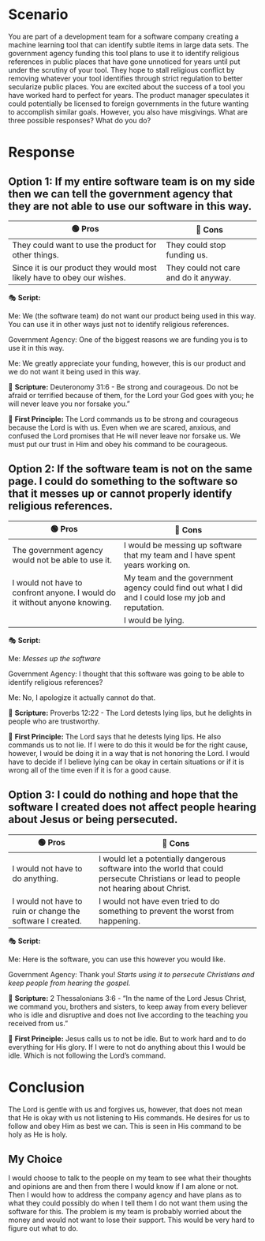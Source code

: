 # Scenario
You are part of a development team for a software company creating a machine learning tool that can identify subtle items in large data sets. The government agency funding this tool plans to use it to identify religious references in public places that have gone unnoticed for years until put under the scrutiny of your tool. They hope to stall religious conflict by removing whatever your tool identifies through strict regulation to better secularize public places. You are excited about the success of a tool you have worked hard to perfect for years. The product manager speculates it could potentially be licensed to foreign governments in the future wanting to accomplish similar goals. However, you also have misgivings. What are three possible responses? What do you do?

# Response

## Option 1: If my entire software team is on my side then we can tell the government agency that they are not able to use our software in this way.

| 🟢 Pros | 🔴 Cons | 
| --------------- | --------------- |
| They could want to use the product for other things.  | They could stop funding us. | 
| Since it is our product they would most likely have to obey our wishes. | They could not care and do it anyway. | 

🎭 **Script:**

Me: We (the software team) do not want our product being used in this way. You can use it in other ways just not to identify religious references.

Government Agency: One of the biggest reasons we are funding you is to use it in this way.

Me: We greatly appreciate your funding, however, this is our product and we do not want it being used in this way.

📖 **Scripture:**
Deuteronomy 31:6 - Be strong and courageous. Do not be afraid or terrified because of them, for the Lord your God goes with you; he will never leave you nor forsake you.”

🤔 **First Principle:**
The Lord commands us to be strong and courageous because the Lord is with us. Even when we are scared, anxious, and confused the Lord promises that He will never leave nor forsake us. We must put our trust in Him and obey his command to be courageous.

## Option 2: If the software team is not on the same page. I could do something to the software so that it messes up or cannot properly identify religious references.

| 🟢 Pros | 🔴 Cons | 
| --------------- | --------------- |
| The government agency would not be able to use it. | I would be messing up software that my team and I have spent years working on. | 
| I would not have to confront anyone. I would do it without anyone knowing. | My team and the government agency could find out what I did and I could lose my job and reputation. | 
| | I would be lying. | 

🎭 **Script:**

Me: *Messes up the software*

Government Agency: I thought that this software was going to be able to identify religious references?

Me: No, I apologize it actually cannot do that. 

📖 **Scripture:**
Proverbs 12:22 - The Lord detests lying lips, but he delights in people who are trustworthy.

🤔 **First Principle:**
The Lord says that he detests lying lips. He also commands us to not lie. If I were to do this it would be for the right cause, however, I would be doing it in a way that is not honoring the Lord. I would have to decide if I believe lying can be okay in certain situations or if it is wrong all of the time even if it is for a good cause.

## Option 3: I could do nothing and hope that the software I created does not affect people hearing about Jesus or being persecuted.

| 🟢 Pros | 🔴 Cons | 
| --------------- | --------------- |
| I would not have to do anything. | I would let a potentially dangerous software into the world that could persecute Christians or lead to people not hearing about Christ. | 
| I would not have to ruin or change the software I created. | I would not have even tried to do something to prevent the worst from happening. | 

🎭 **Script:**

Me: Here is the software, you can use this however you would like.

Government Agency: Thank you! *Starts using it to persecute Christians and keep people from hearing the gospel.*

📖 **Scripture:**
2 Thessalonians 3:6 - “In the name of the Lord Jesus Christ, we command you, brothers and sisters, to keep away from every believer who is idle and disruptive and does not live according to the teaching you received from us.”

🤔 **First Principle:**
Jesus calls us to not be idle. But to work hard and to do everything for His glory. If I were to not do anything about this I would be idle. Which is not following the Lord’s command.


# Conclusion
The Lord is gentle with us and forgives us, however, that does not mean that He is okay with us not listening to His commands. He desires for us to follow and obey Him as best we can. This is seen in His command to be holy as He is holy.

## My Choice
I would choose to talk to the people on my team to see what their thoughts and opinions are and then from there I would know if I am alone or not. Then I would how to address the company agency and have plans as to what they could possibly do when I tell them I do not want them using the software for this. The problem is my team is probably worried about the money and would not want to lose their support. This would be very hard to figure out what to do.


